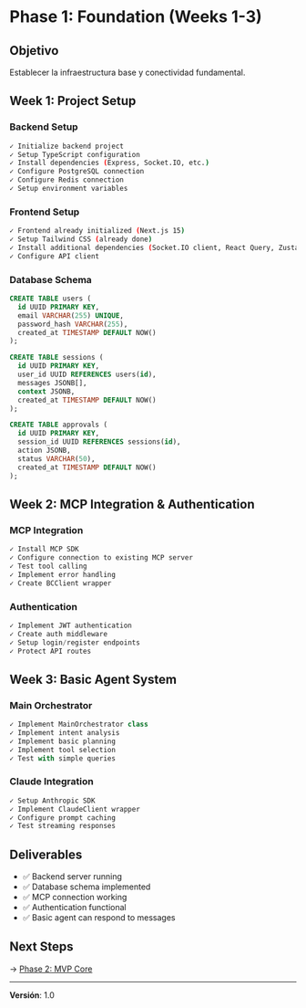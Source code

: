 # Phase 1: Foundation (Weeks 1-3)

## Objetivo

Establecer la infraestructura base y conectividad fundamental.

## Week 1: Project Setup

### Backend Setup
```bash
✓ Initialize backend project
✓ Setup TypeScript configuration
✓ Install dependencies (Express, Socket.IO, etc.)
✓ Configure PostgreSQL connection
✓ Configure Redis connection
✓ Setup environment variables
```

### Frontend Setup
```bash
✓ Frontend already initialized (Next.js 15)
✓ Setup Tailwind CSS (already done)
✓ Install additional dependencies (Socket.IO client, React Query, Zustand)
✓ Configure API client
```

### Database Schema
```sql
CREATE TABLE users (
  id UUID PRIMARY KEY,
  email VARCHAR(255) UNIQUE,
  password_hash VARCHAR(255),
  created_at TIMESTAMP DEFAULT NOW()
);

CREATE TABLE sessions (
  id UUID PRIMARY KEY,
  user_id UUID REFERENCES users(id),
  messages JSONB[],
  context JSONB,
  created_at TIMESTAMP DEFAULT NOW()
);

CREATE TABLE approvals (
  id UUID PRIMARY KEY,
  session_id UUID REFERENCES sessions(id),
  action JSONB,
  status VARCHAR(50),
  created_at TIMESTAMP DEFAULT NOW()
);
```

## Week 2: MCP Integration & Authentication

### MCP Integration
```typescript
✓ Install MCP SDK
✓ Configure connection to existing MCP server
✓ Test tool calling
✓ Implement error handling
✓ Create BCClient wrapper
```

### Authentication
```typescript
✓ Implement JWT authentication
✓ Create auth middleware
✓ Setup login/register endpoints
✓ Protect API routes
```

## Week 3: Basic Agent System

### Main Orchestrator
```typescript
✓ Implement MainOrchestrator class
✓ Implement intent analysis
✓ Implement basic planning
✓ Implement tool selection
✓ Test with simple queries
```

### Claude Integration
```typescript
✓ Setup Anthropic SDK
✓ Implement ClaudeClient wrapper
✓ Configure prompt caching
✓ Test streaming responses
```

## Deliverables

- ✅ Backend server running
- ✅ Database schema implemented
- ✅ MCP connection working
- ✅ Authentication functional
- ✅ Basic agent can respond to messages

## Next Steps

→ [Phase 2: MVP Core](./03-phase-2-mvp-core.md)

---

**Versión**: 1.0
